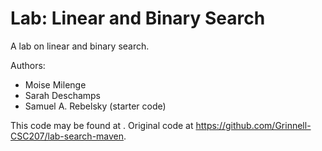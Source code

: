 # Lab: Linear and Binary Search

A lab on linear and binary search.

Authors:

* Moise Milenge
* Sarah Deschamps
* Samuel A. Rebelsky (starter code)

This code may be found at <INSERT-URL>. Original code at <https://github.com/Grinnell-CSC207/lab-search-maven>.
